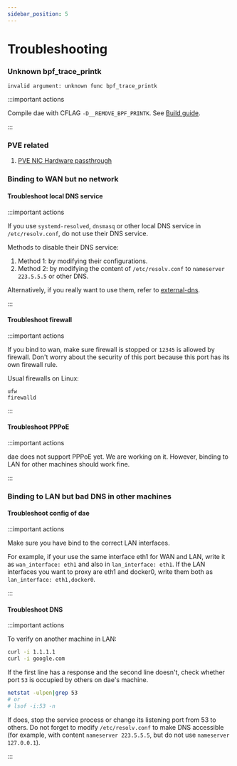 ```yaml
---
sidebar_position: 5
---
```


# Troubleshooting

### Unknown bpf_trace_printk

```console
invalid argument: unknown func bpf_trace_printk
```

:::important actions

Compile dae with CFLAG `-D__REMOVE_BPF_PRINTK`. See [Build guide](./basics/build-guide).

:::

### PVE related

1. [PVE NIC Hardware passthrough](https://github.com/daeuniverse/dae/issues/43)

### Binding to WAN but no network

#### Troubleshoot local DNS service

:::important actions

If you use `systemd-resolved`, `dnsmasq` or other local DNS service in `/etc/resolv.conf`, do not use their DNS service.

Methods to disable their DNS service:

1. Method 1: by modifying their configurations.
2. Method 2: by modifying the content of `/etc/resolv.conf` to `nameserver 223.5.5.5` or other DNS.

Alternatively, if you really want to use them, refer to [external-dns](./advanced/external-dns).

:::

#### Troubleshoot firewall

:::important actions

If you bind to wan, make sure firewall is stopped or `12345` is allowed by firewall. Don't worry about the security of this port because this port has its own firewall rule.

Usual firewalls on Linux:

```shell
ufw
firewalld
```

:::

#### Troubleshoot PPPoE

:::important actions

dae does not support PPPoE yet. We are working on it. However, binding to LAN for other machines should work fine.

:::

### Binding to LAN but bad DNS in other machines

#### Troubleshoot config of dae

:::important actions

Make sure you have bind to the correct LAN interfaces.

For example, if your use the same interface eth1 for WAN and LAN, write it as `wan_interface: eth1` and also in `lan_interface: eth1`. If the LAN interfaces you want to proxy are eth1 and docker0, write them both as `lan_interface: eth1,docker0`.

:::

#### Troubleshoot DNS

:::important actions

To verify on another machine in LAN:

```bash
curl -i 1.1.1.1
curl -i google.com
```

If the first line has a response and the second line doesn't, check whether port `53` is occupied by others on dae's machine.

```bash
netstat -ulpen|grep 53
# or
# lsof -i:53 -n
```

If does, stop the service process or change its listening port from 53 to others. Do not forget to modify `/etc/resolv.conf` to make DNS accessible (for example, with content `nameserver 223.5.5.5`, but do not use `nameserver 127.0.0.1`).

:::
